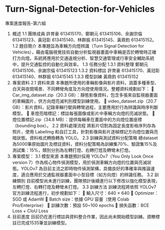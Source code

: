 # Turn-Signal-Detection-for-Vehicles
專案進度報告-第六組
1.	概述
1.1	團隊成員
許育豪 613415170、鄭朝元 613415106、余謝宗倫 613415123、黃冠彰 613415140、林群振 613415145、黃鼎鈞 613415152。
1.2	題目簡介
   本專題旨為車輛方向燈辨識（Turn Signal Detection for Vehicles），藉由電腦視覺技術自動分析監視器畫面中車輛是否於轉彎時正確打方向燈。系統將應用於交通違規分析、智慧交通管理或行車安全輔助系統中，提升交通監控的自動化與效率。
1.3	任務分配
1.3.1	資料整理
鄭朝元 613415106、余謝宗倫 613415123
1.3.2	資料標註
許育豪 613415170、黃冠彰 613415140、林群振 613415145
1.3.3	模型訓練
黃鼎鈞 613415152
2.	專案資料
2.1	資料來源
    本專題所使用的車輛影像與影片資料，涵蓋多種車型、白天與夜間場景、不同轉彎角度及方向燈使用情況。整體資料規劃如下：
	Car_img_dataset.zip（20.3 GB）：靜態影像資料，包含多張來自監視器畫面的車輛圖片，供方向燈亮滅判別模型訓練使用。
	video_dataset.zip（20.7 GB）：影片資料，記錄車輛行駛與轉彎過程，主要應用於行為辨識與時序判斷模型。
	車燈亮暗標記：標註每張圖像或影片中車輛方向燈的亮滅狀態。
	燈位置標記.zip（34.8 MB）：提供每輛車在畫面中的方向燈位置座標（bounding box）。
2.2	資料處理流程
    將影片切割為固定長度影格序列存為照片，使用 LabelImg 和自訂工具，針對影像與影片逐幀標記方向燈位置與亮暗狀態。資料格式轉換轉為 YOLO。
2.3	訓練與測試資料分配策略
    總dataset 為5000筆原始圖片及標註資料，資料分配策略為訓練集70%、驗證集15%及測試集：15%，類別分別為左轉打燈、右轉打燈及轉彎未打燈。
3.	專案模型：
3.1	模型來源
    本專題預計採用 YOLOv7（You Only Look Once version 7）作為核心物件偵測模型，用於偵測車輛方向燈的位置與亮滅狀態。YOLOv7 為目前主流之即時物件偵測架構，具備良好的準確率與推論速度，適合應用於交通監視器畫面中小型目標（如方向燈）的辨識任務。
3.2	訓練類別
    目前模型尚未進行訓練，團隊預計後續進行以下修改以強化模型表現，左轉打燈、右轉打燈及轉彎未打燈。
3.3	訓練方法
訓練流程將依照 YOLOv7 官方訓練流程進行，初步規劃如下：
	輸入尺寸：640 × 640
	Optimizer：SGD 或 AdamW
	Batch size：依據 GPU 容量（使用 Colab Pro/Enterprise）
	訓練次數：預設 50~100 epochs
	損失函數：BCE Loss + CIoU Loss
4.	目前進度
    目前仍在進行標註與資料整合作業，因此尚未開始模型訓練。資瞭標註已完成1535筆並訓練模型。
